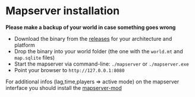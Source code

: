 
# Mapserver installation

**Please make a backup of your world in case something goes wrong**

* Download the binary from the [releases](https://github.com/thomasrudin-mt/mapserver/releases) for your architecture and platform
* Drop the binary into your world folder (the one with the `world.mt` and `map.sqlite` files)
* Start the mapserver via command-line: `./mapserver` or `./mapserver.exe`
* Point your browser to `http://127.0.0.1:8080`

For additional infos (lag,time,players => active mode) on the mapserver interface you should install the [mapserver-mod](mod.md)
